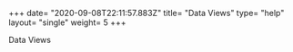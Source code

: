+++
date= "2020-09-08T22:11:57.883Z"
title= "Data Views"
type= "help"
layout= "single"
weight= 5
+++

Data Views
